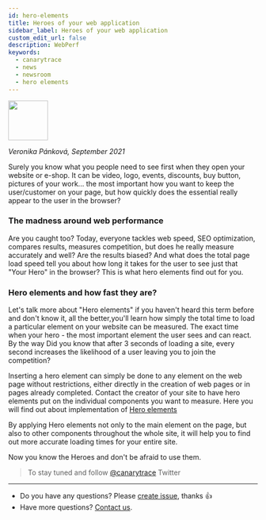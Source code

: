```yaml
---
id: hero-elements
title: Heroes of your web application
sidebar_label: Heroes of your web application
custom_edit_url: false
description: WebPerf
keywords:
  - canarytrace
  - news
  - newsroom
  - hero elements
---
```


<img src="/img/veronikaPankova_circle.png" width="80" />

*Veronika Pánková, September 2021*


Surely you know what you people need to see first when they open your website or e-shop. It can be video, logo, events, discounts, buy button, pictures of your work... the most important how you want to keep the user/customer on your page, but how quickly does the essential really appear to the user in the browser?


### The madness around web performance
Are you caught too? Today, everyone tackles web speed, SEO optimization, compares results, measures competition, but does he really measure accurately and well? Are the results biased? And what does the total page load speed tell you about how long it takes for the user to see just that "Your Hero" in the browser? This is what hero elements find out for you.

### Hero elements and how fast they are?
Let's talk more about "Hero elements" if you haven't heard this term before and don't know it, all the better,you'll  learn how simply the total time to load a particular element on your website can be measured. The exact time when your hero - the most important element the user sees and can react. By the way Did you know that after 3 seconds of loading a site, every second increases the likelihood of a user leaving you to join the competition?

Inserting a hero element can simply be done to any element on the web page without restrictions, either directly in the creation of web pages or in pages already completed.
Contact the creator of your site to have hero elements put on the individual components you want to measure. Here you will find out about implementation of [Hero elements](/docs/features/hero)

By applying Hero elements not only to the main element on the page, but also to other components throughout the whole site, it will help you to find out more accurate loading times for your entire site.

Now you know the Heroes and don't be afraid to use them.



> To stay tuned and follow [@canarytrace](https://twitter.com/canarytrace) Twitter

---

- Do you have any questions? Please [create issue](https://github.com/canarytrace/documentation/issues/new/choose), thanks 👍
- Have more questions? [Contact us](/docs/support/contactus).
